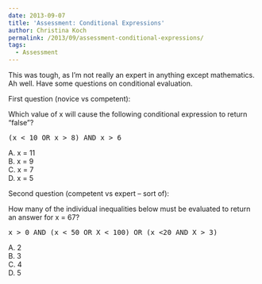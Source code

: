 ```yaml
---
date: 2013-09-07
title: 'Assessment: Conditional Expressions'
author: Christina Koch
permalink: /2013/09/assessment-conditional-expressions/
tags:
  - Assessment
---
```

This was tough, as I&#8217;m not really an expert in anything except mathematics. Ah well. Have some questions on conditional evaluation. 

First question (novice vs competent):

Which value of x will cause the following conditional expression to return &#8220;false&#8221;?

<pre>(x &lt; 10 OR x > 8) AND x > 6</pre>

A. x = 11  
B. x = 9  
C. x = 7  
D. x = 5

Second question (competent vs expert &#8211; sort of):

How many of the individual inequalities below must be evaluated to return an answer for x = 67?

<pre>x > 0 AND (x &lt; 50 OR X &lt; 100) OR (x &lt;20 AND X > 3)</pre>

A. 2  
B. 3  
C. 4  
D. 5
